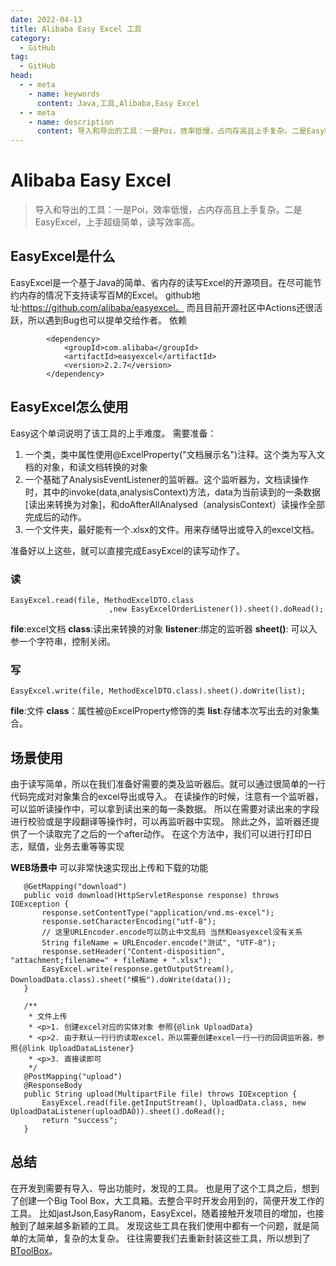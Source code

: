 ```yaml
---
date: 2022-04-13
title: Alibaba Easy Excel 工具
category: 
  - GitHub
tag:
  - GitHub
head:
  - - meta
    - name: keywords
      content: Java,工具,Alibaba,Easy Excel
  - - meta
    - name: description
      content: 导入和导出的工具：一是Poi，效率低慢，占内存高且上手复杂。二是EasyExcel，上手超级简单，读写效率高。
---
```

# Alibaba Easy Excel
>导入和导出的工具：一是Poi，效率低慢，占内存高且上手复杂。二是EasyExcel，上手超级简单，读写效率高。

## EasyExcel是什么
EasyExcel是一个基于Java的简单、省内存的读写Excel的开源项目。在尽可能节约内存的情况下支持读写百M的Excel。
github地址:https://github.com/alibaba/easyexcel。
而且目前开源社区中Actions还很活跃，所以遇到Bug也可以提单交给作者。
依赖
```pom
        <dependency>
            <groupId>com.alibaba</groupId>
            <artifactId>easyexcel</artifactId>
            <version>2.2.7</version>
        </dependency>
```
## EasyExcel怎么使用
Easy这个单词说明了该工具的上手难度。
需要准备：
1. 一个类，类中属性使用@ExcelProperty("文档展示名")注释。这个类为写入文档的对象，和读文档转换的对象
2. 一个基础了AnalysisEventListener的监听器。这个监听器为，文档读操作时，其中的invoke(data,analysisContext)方法，data为当前读到的一条数据[读出来转换为对象]，和doAfterAllAnalysed（analysisContext）读操作全部完成后的动作。
3. 一个文件夹，最好能有一个.xlsx的文件。用来存储导出或导入的excel文档。

准备好以上这些，就可以直接完成EasyExcel的读写动作了。
### 读
```
EasyExcel.read(file, MethodExcelDTO.class
                      ,new EasyExcelOrderListener()).sheet().doRead();
```
**file**:excel文档
**class**:读出来转换的对象
**listener**:绑定的监听器
**sheet()**: 可以入参一个字符串，控制关闭。

### 写
```
EasyExcel.write(file, MethodExcelDTO.class).sheet().doWrite(list);
```
**file**:文件
**class**：属性被@ExcelProperty修饰的类
**list**:存储本次写出去的对象集合。

## 场景使用
由于读写简单，所以在我们准备好需要的类及监听器后。就可以通过很简单的一行代码完成对对象集合的excel导出或导入。
在读操作的时候，注意有一个监听器，可以监听读操作中，可以拿到读出来的每一条数据。
所以在需要对读出来的字段进行校验或是字段翻译等操作时，可以再监听器中实现。
除此之外，监听器还提供了一个读取完了之后的一个after动作。
在这个方法中，我们可以进行打印日志，赋值，业务去重等等实现

**WEB场景中**
可以非常快速实现出上传和下载的功能
```
   @GetMapping("download")
   public void download(HttpServletResponse response) throws IOException {
       response.setContentType("application/vnd.ms-excel");
       response.setCharacterEncoding("utf-8");
       // 这里URLEncoder.encode可以防止中文乱码 当然和easyexcel没有关系
       String fileName = URLEncoder.encode("测试", "UTF-8");
       response.setHeader("Content-disposition", "attachment;filename=" + fileName + ".xlsx");
       EasyExcel.write(response.getOutputStream(), DownloadData.class).sheet("模板").doWrite(data());
   }

   /**
    * 文件上传
    * <p>1. 创建excel对应的实体对象 参照{@link UploadData}
    * <p>2. 由于默认一行行的读取excel，所以需要创建excel一行一行的回调监听器，参照{@link UploadDataListener}
    * <p>3. 直接读即可
    */
   @PostMapping("upload")
   @ResponseBody
   public String upload(MultipartFile file) throws IOException {
       EasyExcel.read(file.getInputStream(), UploadData.class, new UploadDataListener(uploadDAO)).sheet().doRead();
       return "success";
   }
```

## 总结
在开发到需要有导入、导出功能时，发现的工具。
也是用了这个工具之后，想到了创建一个Big Tool Box，大工具箱。去整合平时开发会用到的，简便开发工作的工具。
比如jastJson,EasyRanom，EasyExcel，随着接触开发项目的增加，也接触到了越来越多新颖的工具。
发现这些工具在我们使用中都有一个问题，就是简单的太简单，复杂的太复杂。
往往需要我们去重新封装这些工具，所以想到了[BToolBox](https://github.com/LeYunone/BToolBox.git)。
